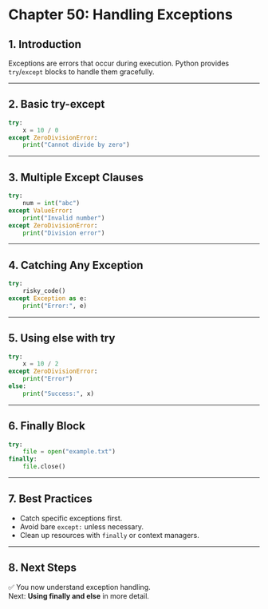 # Chapter 50: Handling Exceptions

## 1. Introduction
Exceptions are errors that occur during execution. Python provides `try`/`except` blocks to handle them gracefully.

---

## 2. Basic try-except
```python
try:
    x = 10 / 0
except ZeroDivisionError:
    print("Cannot divide by zero")
```

---

## 3. Multiple Except Clauses
```python
try:
    num = int("abc")
except ValueError:
    print("Invalid number")
except ZeroDivisionError:
    print("Division error")
```

---

## 4. Catching Any Exception
```python
try:
    risky_code()
except Exception as e:
    print("Error:", e)
```

---

## 5. Using else with try
```python
try:
    x = 10 / 2
except ZeroDivisionError:
    print("Error")
else:
    print("Success:", x)
```

---

## 6. Finally Block
```python
try:
    file = open("example.txt")
finally:
    file.close()
```

---

## 7. Best Practices
- Catch specific exceptions first.  
- Avoid bare `except:` unless necessary.  
- Clean up resources with `finally` or context managers.

---

## 8. Next Steps
✅ You now understand exception handling.  
Next: **Using finally and else** in more detail.
